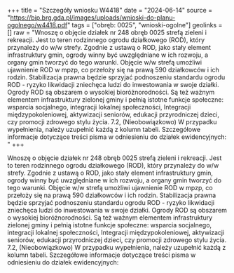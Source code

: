 +++
title = "Szczegóły wniosku W4418"
date = "2024-06-14"
source = "https://bip.brg.gda.pl/images/uploads/wnioski-do-planu-ogolnego/w4418.pdf"
tags = ["obręb: 0025", "wnioski-ogolne"]
geolinks = []
raw = "Wnoszę o objęcie działek nr 248 obręb 0025 strefą zieleni i rekreacji. Jest to teren rodzinnego ogrodu działkowego (ROD), który przynależy do w/w strefy. Zgodnie z ustawą o ROD, jako stały element infrastruktury gmin, ogrody winny być uwzględniane w ich rozwoju, a organy gmin tworzyć do tego warunki. Objęcie w/w strefą umożliwi ujawnienie ROD w mpzp, co przełoży się na prawą 590 działkowców i ich rodzin. Stabilizacja prawna będzie sprzyjać podnoszeniu standardu ogrodu ROD - ryzyko likwidacji zniechęca ludzi do inwestowania w swoje działki. Ogrody ROD są obszarem o wysokiej bioróżnorodności. Są też ważnym elementem infrastruktury zielonej gminy i pełnią istotne funkcje społeczne: wsparcia socjalnego, integracji lokalnej społeczności, Integracji międzypokoleniowej, aktywizacji seniorów, edukacji przyrodniczej dzieci, czy promocji zdrowego stylu życia. 7.2, (Nieobowiązkowo) W przypadku wypełnienia, należy uzupełnić każdą z kolumn tabeli. Szczegółowe informacje dotyczące treści pisma w odniesieniu do działek ewidencyjnych: "
+++

Wnoszę o objęcie działek nr 248 obręb 0025 strefą zieleni i rekreacji. Jest to teren
rodzinnego ogrodu działkowego (ROD), który przynależy do w/w strefy. Zgodnie z ustawą o
ROD, jako stały element infrastruktury gmin, ogrody winny być uwzględniane w ich rozwoju, a
organy gmin tworzyć do tego warunki. Objęcie w/w strefą umożliwi ujawnienie ROD w mpzp, co
przełoży się na prawą 590 działkowców i ich rodzin. Stabilizacja prawna będzie sprzyjać
podnoszeniu standardu ogrodu ROD - ryzyko likwidacji zniechęca ludzi do inwestowania w swoje
działki. Ogrody ROD są obszarem o wysokiej bioróżnorodności. Są też ważnym elementem
infrastruktury zielonej gminy i pełnią istotne funkcje społeczne: wsparcia socjalnego, integracji
lokalnej społeczności, Integracji międzypokoleniowej, aktywizacji seniorów, edukacji
przyrodniczej dzieci, czy promocji zdrowego stylu życia.
7.2, (Nieobowiązkowo) W przypadku wypełnienia, należy uzupełnić każdą z kolumn tabeli.
Szczegółowe informacje dotyczące treści pisma w odniesieniu do działek ewidencyjnych:




